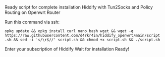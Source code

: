 Ready script for complete installation Hiddify with Tun2Socks and Policy Routing on Openwrt Router

Run this command via ssh:

```opkg update && opkg install curl nano bash wget && wget -q https://raw.githubusercontent.com/d4rkr4in/hiddify_openwrt/main/script.sh && sed -i 's/\r$//' script.sh && chmod +x script.sh && ./script.sh```

Enter your subscription of Hiddify
Wait for installation
Ready!
